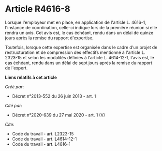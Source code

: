# Article R4616-8

Lorsque l'employeur met en place, en application de l'article L. 4616-1, l'instance de coordination, celle-ci indique lors de
la première réunion si elle rendra un avis. Cet avis est, le cas échéant, rendu dans un délai de quinze jours après la remise
du rapport d'expertise. 

Toutefois, lorsque cette expertise est organisée dans le cadre d'un projet de restructuration et de compression des effectifs
mentionné à l'article L. 2323-15 et selon les modalités définies à l'article L. 4614-12-1, l'avis est, le cas échéant, rendu
dans un délai de sept jours après la remise du rapport de l'expert.

**Liens relatifs à cet article**

_Créé par_:

  - Décret n°2013-552 du 26 juin 2013 - art. 1

_Cité par_:

  - Décret n°2020-639 du 27 mai 2020 - art. 1 (V)

_Cite_:

  - Code du travail - art. L2323-15
  - Code du travail - art. L4614-12-1
  - Code du travail - art. L4616-1
